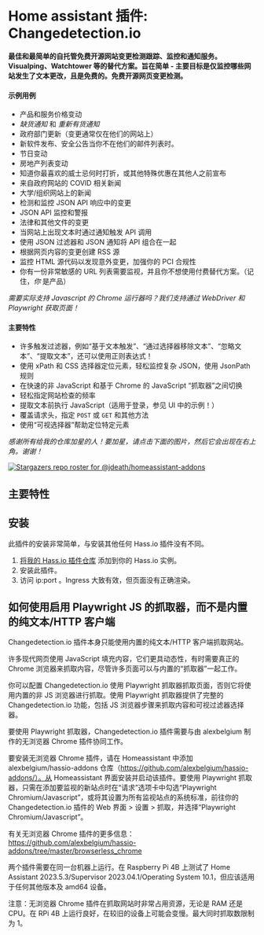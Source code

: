 # Home assistant 插件: Changedetection.io

**最佳和最简单的自托管免费开源网站变更检测跟踪、监控和通知服务。Visualping、Watchtower 等的替代方案。旨在简单 - 主要目标是仅监控哪些网站发生了文本更改，且是免费的。免费开源网页变更检测。**

#### 示例用例

- 产品和服务价格变动
- _缺货通知_ 和 _重新有货通知_
- 政府部门更新（变更通常仅在他们的网站上）
- 新软件发布、安全公告当你不在他们的邮件列表时。
- 节日变动
- 房地产列表变动
- 知道你最喜欢的威士忌何时打折，或其他特殊优惠在其他人之前宣布
- 来自政府网站的 COVID 相关新闻
- 大学/组织网站上的新闻
- 检测和监控 JSON API 响应中的变更 
- JSON API 监控和警报
- 法律和其他文件的变更
- 当网站上出现文本时通过通知触发 API 调用
- 使用 JSON 过滤器和 JSON 通知将 API 组合在一起
- 根据网页内容的变更创建 RSS 源
- 监控 HTML 源代码以发现意外变更，加强你的 PCI 合规性
- 你有一份非常敏感的 URL 列表需要监视，并且你不想使用付费替代方案。（记住，_你_ 是产品）

_需要实际支持 Javascript 的 Chrome 运行器吗？我们支持通过 WebDriver 和 Playwright 获取页面！_

#### 主要特性

- 许多触发过滤器，例如“基于文本触发”、“通过选择器移除文本”、“忽略文本”、“提取文本”，还可以使用正则表达式！
- 使用 xPath 和 CSS 选择器定位元素，轻松监控复杂 JSON，使用 JsonPath 规则
- 在快速的非 JavaScript 和基于 Chrome 的 JavaScript “抓取器”之间切换
- 轻松指定网站检查的频率
- 提取文本前执行 JavaScript（适用于登录，参见 UI 中的示例！）
- 覆盖请求头，指定 `POST` 或 `GET` 和其他方法
- 使用“可视选择器”帮助定位特定元素

_感谢所有给我的仓库加星的人！要加星，请点击下面的图片，然后它会出现在右上角。谢谢！_

[![Stargazers repo roster for @jdeath/homeassistant-addons](https://reporoster.com/stars/jdeath/homeassistant-addons)](https://github.com/jdeath/homeassistant-addons/stargazers)

## 主要特性


## 安装

此插件的安装非常简单，与安装其他任何 Hass.io 插件没有不同。

1. [将我的 Hass.io 插件仓库][repository] 添加到你的 Hass.io 实例。
1. 安装此插件。
1. 访问 ip:port 。Ingress 大致有效，但页面没有正确渲染。


## 如何使用启用 Playwright JS 的抓取器，而不是内置的纯文本/HTTP 客户端

Changedetection.io 插件本身只能使用内置的纯文本/HTTP 客户端抓取网站。

许多现代网页使用 JavaScript 填充内容，它们更具动态性，有时需要真正的 Chrome 浏览器来抓取内容，尽管许多页面可以与内置的“抓取器”一起工作。

你可以配置 Changedetection.io 使用 Playwright 抓取器抓取页面，否则它将使用内置的非 JS 浏览器进行抓取。使用 Playwright 抓取器提供了完整的 Changedetection.io 功能，包括 JS 浏览器步骤来抓取内容和可视过滤器选择器。

要使用 Playwright 抓取器，Changedetection.io 插件需要与由 alexbelgium 制作的无浏览器 Chrome 插件协同工作。

要安装无浏览器 Chrome 插件，请在 Homeassistant 中添加 alexbelgium/hassio-addons 仓库（https://github.com/alexbelgium/hassio-addons/）。从 Homeassistant 界面安装并启动该插件。要使用 Playwright 抓取器，只需在添加要监视的新站点时在“请求”选项卡中勾选“Playwright Chromium/Javascript”，或将其设置为所有监视站点的系统标准，前往你的 Changedetection.io 插件的 Web 界面 > 设置 > 抓取，并选择“Playwright Chromium/Javascript”。

有关无浏览器 Chrome 插件的更多信息：https://github.com/alexbelgium/hassio-addons/tree/master/browserless_chrome

两个插件需要在同一台机器上运行。在 Raspberry Pi 4B 上测试了 Home Assistant 2023.5.3/Supervisor 2023.04.1/Operating System 10.1，但应该适用于任何其他版本及 amd64 设备。

注意：无浏览器 Chrome 插件在抓取网站时非常占用资源，无论是 RAM 还是 CPU。在 RPi 4B 上运行良好，在较旧的设备上可能会变慢。最大同时抓取数限制为 1。


[repository]: https://github.com/jdeath/homeassistant-addons